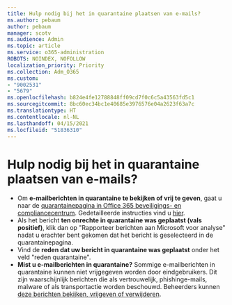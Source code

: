 ```yaml
---
title: Hulp nodig bij het in quarantaine plaatsen van e-mails?
ms.author: pebaum
author: pebaum
manager: scotv
ms.audience: Admin
ms.topic: article
ms.service: o365-administration
ROBOTS: NOINDEX, NOFOLLOW
localization_priority: Priority
ms.collection: Adm_O365
ms.custom:
- "9002531"
- "5679"
ms.openlocfilehash: b824e4fe12788848ff09cd7f0c6c5a43563fd5c1
ms.sourcegitcommit: 8bc60ec34bc1e40685e3976576e04a2623f63a7c
ms.translationtype: HT
ms.contentlocale: nl-NL
ms.lasthandoff: 04/15/2021
ms.locfileid: "51836310"
---
```

# <a name="need-help-with-email-quarantine"></a>Hulp nodig bij het in quarantaine plaatsen van e-mails?

- Om **e-mailberichten in quarantaine te bekijken of vrij te geven**, gaat u naar de [quarantainepagina in Office 365 beveiligings- en compliancecentrum](https://protection.office.com/quarantine). Gedetailleerde instructies vind u [hier](https://docs.microsoft.com/microsoft-365/security/office-365-security/find-and-release-quarantined-messages-as-a-user?view=o365-worldwide#view-your-quarantined-messages).
- Als het bericht **ten onrechte in quarantaine was geplaatst (vals positief)**, klik dan op "Rapporteer berichten aan Microsoft voor analyse" nadat u erachter bent gekomen dat het bericht is geselecteerd in de quarantainepagina. 
- Vind de **reden dat uw bericht in quarantaine was geplaatst** onder het veld "reden quarantaine".
- **Mist u e-mailberichten in quarantaine?** Sommige e-mailberichten in quarantaine kunnen niet vrijgegeven worden door eindgebruikers. Dit zijn waarschijnlijk berichten die als vertrouwelijk, phishinge-mails, malware of als transportactie worden beschouwd. Beheerders kunnen [deze berichten bekijken, vrijgeven of verwijderen](https://docs.microsoft.com/microsoft-365/security/office-365-security/manage-quarantined-messages-and-files?view=o365-worldwide). 
